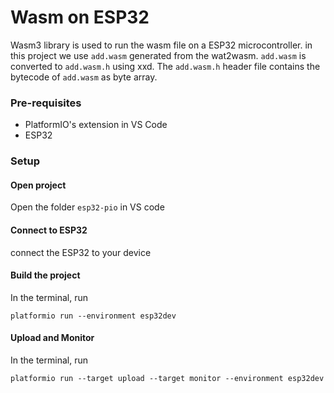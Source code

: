 # Wasm on ESP32

Wasm3 library is used to run the wasm file on a ESP32 microcontroller. in this project we use `add.wasm` generated from the wat2wasm. `add.wasm` is converted to `add.wasm.h` using xxd. The `add.wasm.h` header file contains the bytecode of `add.wasm` as byte array.

### Pre-requisites

- PlatformIO's extension in VS Code
- ESP32

### Setup

#### Open project

Open the folder `esp32-pio` in VS code

#### Connect to ESP32

connect the ESP32 to your device

#### Build the project

In the terminal, run 
```
platformio run --environment esp32dev 
```

#### Upload and Monitor

In the terminal, run  
```
platformio run --target upload --target monitor --environment esp32dev
```

